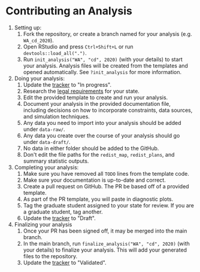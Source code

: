 # Contributing an Analysis

1. Setting up:
    1. Fork the repository, or create a branch named for your analysis (e.g. `WA_cd_2020`).
    1. Open RStudio and press `Ctrl+Shift+L` or run `devtools::load_all(".")`.
    1. Run `init_analysis("WA", "cd", 2020)` (with your details) to start your
    analysis. Analysis files will be created from the templates and opened
    automatically. See `?init_analysis` for more information.
1. Doing your analysis:
    1. Update the [tracker](https://docs.google.com/spreadsheets/d/1k_tYLoE49W_DCK1tcWbouoYZFI9WD76oayEt5TOmJg4/edit#gid=453387933) 
    to "In progress".
    1. Research the [legal requirements](https://www.ncsl.org/research/redistricting/redistricting-criteria.aspx) for your state.
    1. Edit the provided template to create and run your analysis.
    1. Document your analysis in the provided documentation file, including
    decisions on how to incorporate constraints, data sources, and simulation
    techniques.
    1. Any data you need to import into your analysis should be added under `data-raw/`.
    1. Any data you create over the course of your analysis should go under `data-draft/`.
    1. No data in either folder should be added to the GitHub.
    1. Don't edit the file paths for the `redist_map`, `redist_plans`, and
    summary statistic outputs.
1. Completing your analysis:
    1. Make sure you have removed all `TODO` lines from the template code.
    1. Make sure your documentation is up-to-date and correct.
    1. Create a pull request on GitHub. The PR be based off of a provided template.
    1. As part of the PR template, you will paste in diagnostic plots.
    1. Tag the graduate student assigned to your state for review. If you are a
    graduate student, tag another.
    1. Update the [tracker](https://docs.google.com/spreadsheets/d/1k_tYLoE49W_DCK1tcWbouoYZFI9WD76oayEt5TOmJg4/edit#gid=453387933) 
    to "Draft".
1. Finalizing your analysis
    1. Once your PR has been signed off, it may be merged into the main branch.
    1. In the main branch, run `finalize_analysis("WA", "cd", 2020)` (with your
    details) to finalize your analysis. This will add your generated files to
    the repository.
    1. Update the [tracker](https://docs.google.com/spreadsheets/d/1k_tYLoE49W_DCK1tcWbouoYZFI9WD76oayEt5TOmJg4/edit#gid=453387933) 
    to "Validated".
    
